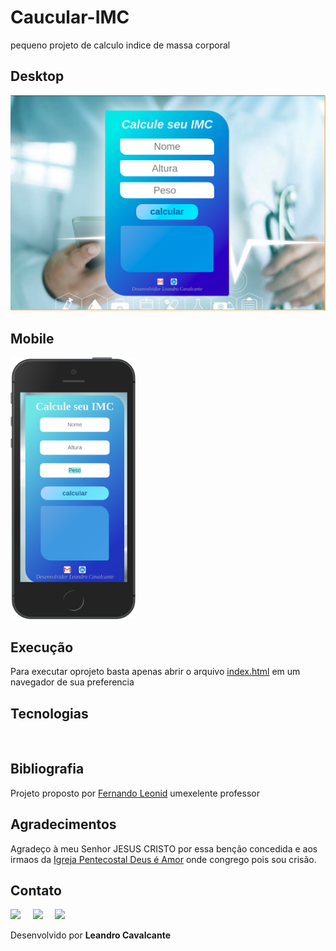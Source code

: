 # Caucular-IMC
pequeno projeto de calculo indice de massa corporal

<h2>Desktop</h2>
<p> <img width="600" src="https://github.com/LeoScripts/caucular-IMC/blob/main/img/desktop.png"></p>

<h2>Mobile</h2>
<p><img width="200" src="https://github.com/LeoScripts/caucular-IMC/blob/main/img/mobile.png"> </p>

<h2>Execução</h2>
<p>Para executar oprojeto basta apenas abrir o arquivo <a href=""> index.html</a> em um navegador de sua preferencia</p>

<h2>Tecnologias</h2>
<p><img width="50" src="https://github.com/LeoScripts/logos-imagens/blob/main/logo/html.png" alt="">&nbsp; &nbsp; &nbsp; &nbsp;&nbsp; <img width="50" src="https://github.com/LeoScripts/logos-imagens/blob/main/logo/css.png" alt="">&nbsp; &nbsp; &nbsp; &nbsp;&nbsp;  <img width="50" src="https://github.com/LeoScripts/logos-imagens/blob/main/logo/js.png" alt="">&nbsp; &nbsp; &nbsp; &nbsp;&nbsp; <img width="50" src="https://github.com/LeoScripts/logos-imagens/blob/main/logo/git.png" alt="">&nbsp; &nbsp; &nbsp; &nbsp;&nbsp;  <img width="50" src="https://github.com/LeoScripts/logos-imagens/blob/main/logo/github1.png" alt=""></p>

<h2>Bibliografia</h2>
<p> Projeto proposto por <a href="https://www.linkedin.com/in/fernandoleonid/">Fernando Leonid</a> umexelente professor</p>
<h2>Agradecimentos</h2>
<p> Agradeço à meu Senhor JESUS CRISTO por essa benção concedida e aos irmaos da <a href="https://www.ipda.com.br/">Igreja Pentecostal Deus é Amor</a> onde congrego pois sou crisão.</p>

<h2>Contato</h2>
<p> <a href="https://www.linkedin.com/in/leoscripts/" alt="" target="blank"><img src="https://github.com/LeoScripts/logos-imagens/blob/main/logo/Favorites/icons8-linkedin-circundado-50.png"/></a> &nbsp;&nbsp;&nbsp; <a href="mailto:leandroguitarjesus89@gmail.com" alt=""target="blank"><img src="https://github.com/LeoScripts/logos-imagens/blob/main/logo/Favorites/icons8-google-plus-50.png"/></a> &nbsp;&nbsp;&nbsp; <a href="https://github.com/LeoScripts" target="_blanck"><img src="https://github.com/LeoScripts/logos-imagens/blob/main/logo/Favorites/icons8-github-50-2.png"></a></p>
<p>Desenvolvido por <b> Leandro Cavalcante </b></p>
